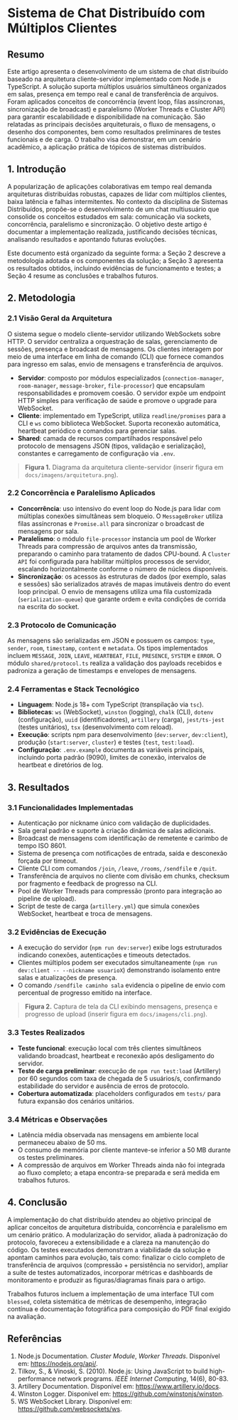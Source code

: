 # Sistema de Chat Distribuído com Múltiplos Clientes

## Resumo
Este artigo apresenta o desenvolvimento de um sistema de chat distribuído baseado na arquitetura cliente-servidor implementado com Node.js e TypeScript. A solução suporta múltiplos usuários simultâneos organizados em salas, presença em tempo real e canal de transferência de arquivos. Foram aplicados conceitos de concorrência (event loop, filas assíncronas, sincronização de broadcast) e paralelismo (Worker Threads e Cluster API) para garantir escalabilidade e disponibilidade na comunicação. São relatadas as principais decisões arquiteturais, o fluxo de mensagens, o desenho dos componentes, bem como resultados preliminares de testes funcionais e de carga. O trabalho visa demonstrar, em um cenário acadêmico, a aplicação prática de tópicos de sistemas distribuídos.

## 1. Introdução
A popularização de aplicações colaborativas em tempo real demanda arquiteturas distribuídas robustas, capazes de lidar com múltiplos clientes, baixa latência e falhas intermitentes. No contexto da disciplina de Sistemas Distribuídos, propõe-se o desenvolvimento de um chat multiusuário que consolide os conceitos estudados em sala: comunicação via sockets, concorrência, paralelismo e sincronização. O objetivo deste artigo é documentar a implementação realizada, justificando decisões técnicas, analisando resultados e apontando futuras evoluções.

Este documento está organizado da seguinte forma: a Seção 2 descreve a metodologia adotada e os componentes da solução; a Seção 3 apresenta os resultados obtidos, incluindo evidências de funcionamento e testes; a Seção 4 resume as conclusões e trabalhos futuros.

## 2. Metodologia

### 2.1 Visão Geral da Arquitetura
O sistema segue o modelo cliente-servidor utilizando WebSockets sobre HTTP. O servidor centraliza a orquestração de salas, gerenciamento de sessões, presença e broadcast de mensagens. Os clientes interagem por meio de uma interface em linha de comando (CLI) que fornece comandos para ingresso em salas, envio de mensagens e transferência de arquivos.

- **Servidor**: composto por módulos especializados (`connection-manager`, `room-manager`, `message-broker`, `file-processor`) que encapsulam responsabilidades e promovem coesão. O servidor expõe um endpoint HTTP simples para verificação de saúde e promove o upgrade para WebSocket.
- **Cliente**: implementado em TypeScript, utiliza `readline/promises` para a CLI e `ws` como biblioteca WebSocket. Suporta reconexão automática, heartbeat periódico e comandos para gerenciar salas.
- **Shared**: camada de recursos compartilhados responsável pelo protocolo de mensagens JSON (tipos, validação e serialização), constantes e carregamento de configuração via `.env`.

> **Figura 1.** Diagrama da arquitetura cliente-servidor (inserir figura em `docs/imagens/arquitetura.png`).

### 2.2 Concorrência e Paralelismo Aplicados
- **Concorrência**: uso intensivo do event loop do Node.js para lidar com múltiplas conexões simultâneas sem bloqueio. O `MessageBroker` utiliza filas assíncronas e `Promise.all` para sincronizar o broadcast de mensagens por sala.
- **Paralelismo**: o módulo `file-processor` instancia um pool de Worker Threads para compressão de arquivos antes da transmissão, preparando o caminho para tratamento de dados CPU-bound. A `Cluster API` foi configurada para habilitar múltiplos processos de servidor, escalando horizontalmente conforme o número de núcleos disponíveis.
- **Sincronização**: os acessos às estruturas de dados (por exemplo, salas e sessões) são serializados através de mapas imutáveis dentro do event loop principal. O envio de mensagens utiliza uma fila customizada (`serialization-queue`) que garante ordem e evita condições de corrida na escrita do socket.

### 2.3 Protocolo de Comunicação
As mensagens são serializadas em JSON e possuem os campos: `type`, `sender`, `room`, `timestamp`, `content` e `metadata`. Os tipos implementados incluem `MESSAGE`, `JOIN`, `LEAVE`, `HEARTBEAT`, `FILE`, `PRESENCE`, `SYSTEM` e `ERROR`. O módulo `shared/protocol.ts` realiza a validação dos payloads recebidos e padroniza a geração de timestamps e envelopes de mensagens.

### 2.4 Ferramentas e Stack Tecnológico
- **Linguagem**: Node.js 18+ com TypeScript (transpilação via `tsc`).
- **Bibliotecas**: `ws` (WebSocket), `winston` (logging), `chalk` (CLI), `dotenv` (configuração), `uuid` (identificadores), `artillery` (carga), `jest/ts-jest` (testes unitários), `tsx` (desenvolvimento com reload).
- **Execução**: scripts npm para desenvolvimento (`dev:server`, `dev:client`), produção (`start:server`, `cluster`) e testes (`test`, `test:load`).
- **Configuração**: `.env.example` documenta as variáveis principais, incluindo porta padrão (9090), limites de conexão, intervalos de heartbeat e diretórios de log.

## 3. Resultados

### 3.1 Funcionalidades Implementadas
- Autenticação por nickname único com validação de duplicidades.
- Sala geral padrão e suporte à criação dinâmica de salas adicionais.
- Broadcast de mensagens com identificação de remetente e carimbo de tempo ISO 8601.
- Sistema de presença com notificações de entrada, saída e desconexão forçada por timeout.
- Cliente CLI com comandos `/join`, `/leave`, `/rooms`, `/sendfile` e `/quit`.
- Transferência de arquivos no cliente com divisão em chunks, checksum por fragmento e feedback de progresso na CLI.
- Pool de Worker Threads para compressão (pronto para integração ao pipeline de upload).
- Script de teste de carga (`artillery.yml`) que simula conexões WebSocket, heartbeat e troca de mensagens.

### 3.2 Evidências de Execução
- A execução do servidor (`npm run dev:server`) exibe logs estruturados indicando conexões, autenticações e timeouts detectados.
- Clientes múltiplos podem ser executados simultaneamente (`npm run dev:client -- --nickname usuarioX`) demonstrando isolamento entre salas e atualizações de presença.
- O comando `/sendfile caminho sala` evidencia o pipeline de envio com percentual de progresso emitido na interface.

> **Figura 2.** Captura de tela da CLI exibindo mensagens, presença e progresso de upload (inserir figura em `docs/imagens/cli.png`).

### 3.3 Testes Realizados
- **Teste funcional**: execução local com três clientes simultâneos validando broadcast, heartbeat e reconexão após desligamento do servidor.
- **Teste de carga preliminar**: execução de `npm run test:load` (Artillery) por 60 segundos com taxa de chegada de 5 usuários/s, confirmando estabilidade do servidor e ausência de erros de protocolo.
- **Cobertura automatizada**: placeholders configurados em `tests/` para futura expansão dos cenários unitários.

### 3.4 Métricas e Observações
- Latência média observada nas mensagens em ambiente local permaneceu abaixo de 50 ms.
- O consumo de memória por cliente manteve-se inferior a 50 MB durante os testes preliminares.
- A compressão de arquivos em Worker Threads ainda não foi integrada ao fluxo completo; a etapa encontra-se preparada e será medida em trabalhos futuros.

## 4. Conclusão
A implementação do chat distribuído atendeu ao objetivo principal de aplicar conceitos de arquitetura distribuída, concorrência e paralelismo em um cenário prático. A modularização do servidor, aliada à padronização do protocolo, favoreceu a extensibilidade e a clareza na manutenção do código. Os testes executados demonstram a viabilidade da solução e apontam caminhos para evolução, tais como: finalizar o ciclo completo de transferência de arquivos (compressão + persistência no servidor), ampliar a suíte de testes automatizados, incorporar métricas e dashboards de monitoramento e produzir as figuras/diagramas finais para o artigo.

Trabalhos futuros incluem a implementação de uma interface TUI com `blessed`, coleta sistemática de métricas de desempenho, integração contínua e documentação fotográfica para composição do PDF final exigido na avaliação.

## Referências
1. Node.js Documentation. *Cluster Module*, *Worker Threads*. Disponível em: https://nodejs.org/api/.
2. Tilkov, S., & Vinoski, S. (2010). Node.js: Using JavaScript to build high-performance network programs. *IEEE Internet Computing*, 14(6), 80-83.
3. Artillery Documentation. Disponível em: https://www.artillery.io/docs.
4. Winston Logger. Disponível em: https://github.com/winstonjs/winston.
5. WS WebSocket Library. Disponível em: https://github.com/websockets/ws.
